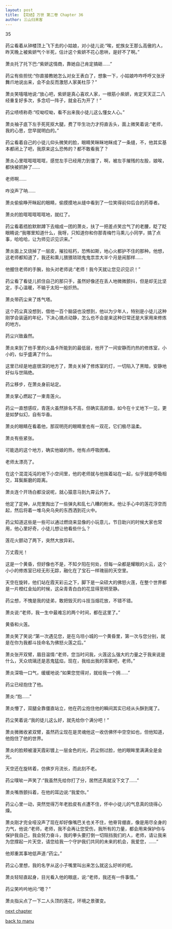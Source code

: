 ```yaml
---
layout: post
title: 【完结】万世 第二卷 Chapter 36
author: 三山归来客
---
```




35<br><br>  药尘看着从钟楼顶上飞下去的小姑娘，对小徒儿说:“唉，蛇族女王那么高傲的人，昨天晚上被紫妍气个半死，估计这个紫妍不花心思哄，是好不了啊。”<br><br>  萧炎托了托下巴:“紫妍这情商，靠她自己肯定搞砸……”<br><br>  药尘有些担忧:“你直接教她怎么对女王表白了，想象一下，小姑娘咋咋呼呼又张牙舞爪地说出来，会不会反而激怒人家美杜莎？”<br><br>  萧炎笑嘻嘻地说:“放心吧，紫妍是真心喜欢人家，一根筋小紫妍，肯定天天正二八经重复好多次，多念叨一阵子，就金石为开了！”<br><br>  药尘啧啧称奇:“哎呦哎呦，看不出来我小徒儿这么懂女人心。”<br><br>  萧炎袖子底下左手死死抠大腿，费了毕生功力才捋直舌头，面上微笑着说:“老师，我的心思，您早就明白的。”<br><br>  药尘看着自己的小徒儿仰头微笑的脸，眼睛笑眯眯地眯成了一条缝，不，他其实基本都闭上了吧，我原来这么恐怖的？都不敢看我了？<br><br>  萧炎心里哐哐哐哐哐，感觉左手已经用力到僵了，啊，被左手摧残的左股，娘唉，都快被抓肿了……<br><br>  老师啊……<br><br>  咋没声了呐……<br><br>  萧炎偷偷睁开眯起的眼睛，偷摸摸地从缝中看到了一位笑得前仰后合的药尊者。<br><br>  萧炎的脸哐哐哐哐哐地，就红了。<br><br>  药尘看着捂脸默默蹲下去缩成一团的萧炎，扶了一把差点笑岔气了的老腰，眨了眨眼睛说:“我哪里知道什么，我呀，只知道你和你那青梅竹马熏儿小同学，搞了点事，哈哈哈，让为师见识见识来。”<br><br>  萧炎面上又烧掉了一层皮，摧拉枯朽，恐怖如斯，地心火都护不住的那种。他想，这老师都知道了，我还和熏儿猥猥琐琐鬼鬼祟祟大半个月是闹那样……<br><br>  他握住老师的手腕，抬头对老师说:“老师！我今天就让您见识见识！”<br><br>  药尘看了看徒儿抓住自己的那只手，虽然好像还在丢人地微微颤抖，但是却无比坚定，手心温暖，不输于太阳一般炽热。<br><br>  萧炎带药尘来了炼气塔。<br><br>  这个药尘真没想到，借他一百个脑袋也没想到，他以为少年人，特别是小徒儿这种刚学会装逼的年纪，下决心搞点动静，怎么也不会是来这种日常还是大家用来修炼的地方。<br><br>  药尘兴致盎然。<br><br>  萧炎来到了他手里的火晶卡所能到的最低层，他开了一间安静而灼热的修炼室，小小的，似乎盛满了什么。<br><br>  这里已经是地底很深的地方了，萧炎关掉了修炼室的灯，一切陷入了黑暗，安静地好似与世隔绝。<br><br>  药尘移步，在萧炎身前站定。<br><br>  萧炎掌心燃起了一束青莲火。<br><br>  药尘一直想感叹，青莲火虽然排名不高，但确实高颜值，如今在十丈地下一见，更是如梦似幻，自有华香。<br><br>  萧炎的眼睛在看着他，那双明亮的眼睛里也有一双花，它们极尽温柔。<br><br>  萧炎有些紧张。<br><br>  可能选的这个地方，确实他娘的热，他有点呼吸困难。<br><br>  老师太漂亮了。<br><br>  在这个混混沌沌的地下小空间里，他的老师就与他挨着站在一起，似乎就是呼吸相交，耳鬓厮磨的距离。<br><br>  萧炎连个开场白都没说呢，就心猿意马到九霄云外了。<br><br>  他定了定神，从兜里掏出了一些弹丸和乱七八糟的粉末。他让手心中的莲花浮空而起，然后将着一堆乌央乌央的东西洒到花火中。<br><br>  药尘知道这些是一些可以通过燃烧来显像的小玩意儿，节日助兴的时候大家也常用，他心里好奇，小徒儿想让他看些什么？<br><br>  莲花火颤动了两下，突然大放异彩。<br><br>  万丈霞光！<br><br>  这是一个黄昏，但好像也不是，不知夕阳在何处，但每一朵都是耀眼的火云，这个小小的修炼室已经无形无踪，融化在了宝石一样瑰丽的天空里。<br><br>  天空在旋转，他们站在霞天彩云之下，脚下是一朵硕大的佛怒火莲，在整个世界都是一片橙红金灿的时候，这朵青青白白的花显得至明至静。<br><br>  药尘想，不愧是我的徒弟，敢把毁灭的斗技当烟花放，不错不错。<br><br>  萧炎说:“老师，我一生中最难忘的两个时间，都在这里了。”<br><br>  黄昏和火莲。<br><br>  萧炎笑了笑说:“第一次遇见您，是在乌坦小城的一个黄昏里，第一次与您分别，就是在你为我都斗技命名为佛怒火莲之后。”<br><br>  萧炎张开双臂，眉目温情:“老师，您当时问我，火莲这么强大的力量之于我来说是什么，天众琉璃还是恶鬼猛焰，现在，我给出我的答案吧，老师。”<br><br>  萧炎深吸一口气，缓缓地说:“如果您觉得对，就给我一个拥……”<br><br>  药尘已经抱住了他。<br><br>  萧炎:“抱……”<br><br>  萧炎懵了，双腿全靠僵直站立，他在药尘抱住他的瞬间其实已经从头酥到尾了。<br><br>  药尘笑着说:“我的徒儿这么好，就先给你个满分吧！”<br><br>  萧炎微微收紧双臂，虽然药尘现在是灵魂他这一收仿佛怀中空空如也，但他知道，他抱住了他的世界。<br><br>  萧炎的脸颊被漫天霞彩镀上一层金色的光，药尘侧过脸，他的眼眸里满满全是金光。<br><br>  天空还在旋转着，仿佛岁月流长，而此刻不老。<br><br>  药尘噗呲一声笑了:“我虽然先给你打了分，居然还真就没下文了……”<br><br>  萧炎嘴唇颤抖着，在他的耳边说:“我爱你。”<br><br>  药尘心里一动，突然觉得万年老脸皮有点遭不住，怀中小徒儿的气息真的烧得心燥。<br><br>  萧炎刚才完全哑没声了现在却好像嘴巴关也关不住，他脊背绷直，像是用尽全身的力气，他说:“老师，老师，我不会再让您受伤，我所有的力量，都会用来保护你与保护我自己，我会努力奋斗，我的拳头要打倒一切阻挡我们的人，老师，请让我来为您撑起一片天空，请您给我一个守护我们共同的未来的机会，我爱您，……”<br><br>  他郑重其事地低声道:“药尘。”<br><br>  药尘心里想，我的名字从这小子嘴里叫出来怎么就这么好听的呢。<br><br>  萧炎轻轻直起身，目光看入他的眼底，说:“老师，我还有一件事情。”<br><br>  药尘笑吟吟地问:“嗯？”<br><br>  萧炎指尖点了一下二人头顶的莲花，环境之景骤变。

[next chapter](https://allforyanchen.github.io/2020/07/19/post-44-chapter-37.html)

[back to manu](https://allforyanchen.github.io/2020/07/19/post-44.html)
